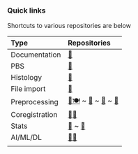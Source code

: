 ### Quick links
Shortcuts to various repositories are below

|Type | Repositories |
|:-   |:-        |
| Documentation | [🍍](https://jsmckenzie.github.io) | 
| PBS | [🚨](https://github.com/jsmckenzie/PBS_Error) | 
Histology | [🦩](https://github.com/jsmckenzie/flamingo) |
| File import| [🐙](https://github.com/jsmckenzie/octopus) |
| Preprocessing| [🦕🍽](https://github.com/jsmckenzie/stegosaurus) ~ [🦔](https://github.com/jsmckenzie/hedgehog) ~ [🌈](https://github.com/jsmckenzie/rainbow) ~ [🦉](https://github.com/jsmckenzie/owl)|
| Coregistration| [👑🐶](https://github.com/jsmckenzie/corgi) |
| Stats | [🦣](https://github.com/jsmckenzie/maml) ~ [🦓](https://github.com/jsmckenzie/zebra) |
| AI/ML/DL | [🔴🐼](https://github.com/jsmckenzie/redpanda) |
| | |
